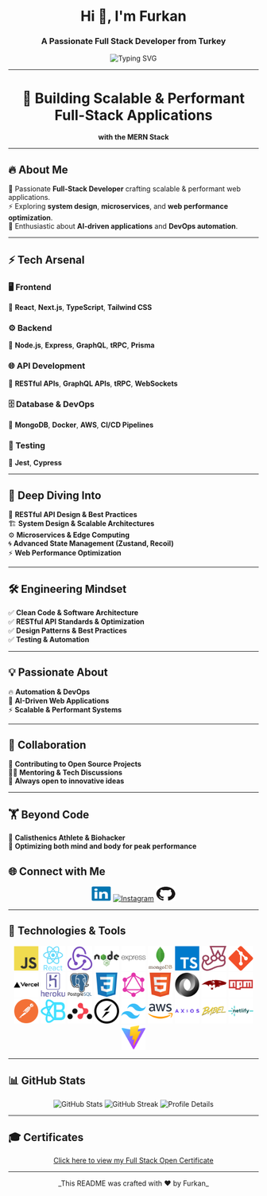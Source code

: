 <h1 align="center">Hi 👋, I'm Furkan</h1>
<h3 align="center">A Passionate Full Stack Developer from Turkey</h3>

<p align="center">
  <img src="https://readme-typing-svg.herokuapp.com?color=%2336BCF7&size=24&lines=Full+Stack+Developer;MERN+Stack+Expert;Always+Learning+New+Technologies;Building+Amazing+Apps" alt="Typing SVG">
</p>

---
<h1 align="center">🚀 Building Scalable & Performant Full-Stack Applications</h1>
<p align="center">
  <strong>with the MERN Stack</strong>
</p>

---

## 🔥 About Me  
🚀 Passionate **Full-Stack Developer** crafting scalable & performant web applications.  
⚡ Exploring **system design**, **microservices**, and **web performance optimization**.  
🤖 Enthusiastic about **AI-driven applications** and **DevOps automation**.  

---

## ⚡ Tech Arsenal  

### 🖥️ Frontend  
🔹 **React**, **Next.js**, **TypeScript**, **Tailwind CSS**  

### ⚙️ Backend  
🔹 **Node.js**, **Express**, **GraphQL**, **tRPC**, **Prisma**  

### 🌐 API Development  
🔹 **RESTful APIs**, **GraphQL APIs**, **tRPC**, **WebSockets**  

### 🗄️ Database & DevOps  
🔹 **MongoDB**, **Docker**, **AWS**, **CI/CD Pipelines**  

### 🧪 Testing  
🔹 **Jest**, **Cypress**  

---

## 🎯 Deep Diving Into  
🚀 **RESTful API Design & Best Practices**  
🏗 **System Design & Scalable Architectures**  
⚙️ **Microservices & Edge Computing**  
🌀 **Advanced State Management (Zustand, Recoil)**  
⚡ **Web Performance Optimization**  

---

## 🛠 Engineering Mindset  
✅ **Clean Code & Software Architecture**  
✅ **RESTful API Standards & Optimization**  
✅ **Design Patterns & Best Practices**  
✅ **Testing & Automation**  

---

## 💡 Passionate About  
🔥 **Automation & DevOps**  
🤖 **AI-Driven Web Applications**  
⚡ **Scalable & Performant Systems**  

---

## 🤝 Collaboration  
💬 **Contributing to Open Source Projects**  
👨‍🏫 **Mentoring & Tech Discussions**  
🚀 **Always open to innovative ideas**  

---

## 🏋️ Beyond Code  
💪 **Calisthenics Athlete & Biohacker**  
🧠 **Optimizing both mind and body for peak performance**  


## 🌐 Connect with Me
<p align="center">
  <a href="https://linkedin.com/in/furkan-akar-7a176618a" target="blank"><img src="https://raw.githubusercontent.com/devicons/devicon/master/icons/linkedin/linkedin-original.svg" alt="LinkedIn" height="30" width="40" /></a>
  <a href="https://instagram.com/furkanaliakar" target="blank"><img src="https://img.icons8.com/ios-filled/50/000000/instagram-new.png" alt="Instagram" height="30" width="30" /></a>
  <a href="https://github.com/CotNeo" target="blank"><img src="https://raw.githubusercontent.com/devicons/devicon/master/icons/github/github-original.svg" alt="GitHub" height="30" width="40" /></a>
</p>

---

## 🔧 Technologies & Tools
<p align="center">
  <img src="https://raw.githubusercontent.com/devicons/devicon/master/icons/javascript/javascript-original.svg" alt="JavaScript" width="50" height="50"/>
  <img src="https://raw.githubusercontent.com/devicons/devicon/master/icons/react/react-original-wordmark.svg" alt="React" width="50" height="50"/>
  <img src="https://raw.githubusercontent.com/devicons/devicon/master/icons/redux/redux-original.svg" alt="Redux" width="50" height="50"/>
  <img src="https://raw.githubusercontent.com/devicons/devicon/master/icons/nodejs/nodejs-original-wordmark.svg" alt="Node.js" width="50" height="50"/>
  <img src="https://raw.githubusercontent.com/devicons/devicon/master/icons/express/express-original-wordmark.svg" alt="Express" width="50" height="50"/>
  <img src="https://raw.githubusercontent.com/devicons/devicon/master/icons/mongodb/mongodb-original-wordmark.svg" alt="MongoDB" width="50" height="50"/>
  <img src="https://raw.githubusercontent.com/devicons/devicon/master/icons/typescript/typescript-original.svg" alt="TypeScript" width="50" height="50"/>
  <img src="https://raw.githubusercontent.com/devicons/devicon/master/icons/jest/jest-plain.svg" alt="Jest" width="50" height="50"/>
  <img src="https://raw.githubusercontent.com/devicons/devicon/master/icons/git/git-original.svg" alt="Git" width="50" height="50"/>
  <img src="https://raw.githubusercontent.com/devicons/devicon/master/icons/vercel/vercel-original-wordmark.svg" alt="Vercel" width="50" height="50"/>
  <img src="https://raw.githubusercontent.com/devicons/devicon/master/icons/heroku/heroku-original-wordmark.svg" alt="Heroku" width="50" height="50"/>
  <img src="https://raw.githubusercontent.com/devicons/devicon/master/icons/postgresql/postgresql-original-wordmark.svg" alt="SQL" width="50" height="50"/>
  <img src="https://raw.githubusercontent.com/devicons/devicon/master/icons/css3/css3-original.svg" alt="CSS3" width="50" height="50"/>
  <img src="https://raw.githubusercontent.com/devicons/devicon/master/icons/graphql/graphql-plain.svg" alt="GraphQL" width="50" height="50"/>
  <img src="https://raw.githubusercontent.com/devicons/devicon/master/icons/html5/html5-original.svg" alt="HTML5" width="50" height="50"/>
  <img src="https://raw.githubusercontent.com/devicons/devicon/master/icons/json/json-original.svg" alt="JSON" width="50" height="50"/>
  <img src="https://raw.githubusercontent.com/devicons/devicon/master/icons/mongoose/mongoose-original.svg" alt="Mongoose" width="50" height="50"/>
  <img src="https://raw.githubusercontent.com/devicons/devicon/master/icons/npm/npm-original-wordmark.svg" alt="NPM" width="50" height="50"/>
  <img src="https://raw.githubusercontent.com/devicons/devicon/master/icons/postman/postman-original.svg" alt="Postman" width="50" height="50"/>
  <img src="https://raw.githubusercontent.com/devicons/devicon/master/icons/reactbootstrap/reactbootstrap-original.svg" alt="React Bootstrap" width="50" height="50"/>
  <img src="https://raw.githubusercontent.com/devicons/devicon/master/icons/reactrouter/reactrouter-original.svg" alt="React Router" width="50" height="50"/>
  <img src="https://raw.githubusercontent.com/devicons/devicon/master/icons/socketio/socketio-original.svg" alt="Socket.IO" width="50" height="50"/>
  <img src="https://raw.githubusercontent.com/devicons/devicon/master/icons/tailwindcss/tailwindcss-original.svg" alt="Tailwind CSS" width="50" height="50"/>
  <img src="https://github.com/devicons/devicon/blob/master/icons/amazonwebservices/amazonwebservices-original-wordmark.svg" alt="AWS" width="50" height="50"/>
  <img src="https://github.com/devicons/devicon/blob/master/icons/axios/axios-plain-wordmark.svg" alt="Axios" width="50" height="50"/>
  <img src="https://raw.githubusercontent.com/devicons/devicon/master/icons/babel/babel-original.svg" alt="Babel" width="50" height="50"/>
  <img src="https://github.com/devicons/devicon/blob/master/icons/netlify/netlify-original-wordmark.svg" alt="Netlify" width="50" height="50"/>
  <img src="https://github.com/devicons/devicon/blob/master/icons/vitejs/vitejs-original.svg" alt="Vite" width="50" height="50"/>
</p>

---

## 📊 GitHub Stats
<p align="center">
  <img src="https://github-readme-stats.vercel.app/api?username=CotNeo&show_icons=true&theme=radical" alt="GitHub Stats" />
  <img src="https://github-readme-streak-stats.herokuapp.com/?user=CotNeo&theme=default" alt="GitHub Streak" /> 
  <img src="https://github-profile-summary-cards.vercel.app/api/cards/profile-details?username=CotNeo&theme=radical" alt="Profile Details" />
</p>

---

## 🎓 Certificates
<p align="center">
  <a href="https://studies.cs.helsinki.fi/stats/api/certificate/fullstackopen/en/4122575dc0cda9c0d7ae61c0476a0d16" target="_blank">Click here to view my Full Stack Open Certificate</a>
</p>

---

<p align="center">_This README was crafted with ❤️ by Furkan_</p>
